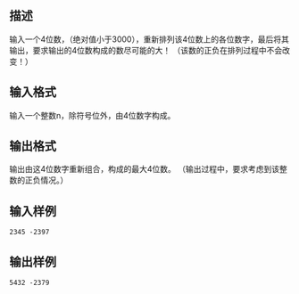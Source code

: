 ## 描述

输入一个4位数，（绝对值小于3000），重新排列该4位数上的各位数字，最后将其输出，要求输出的4位数构成的数尽可能的大！ （该数的正负在排列过程中不会改变！）

## 输入格式

输入一个整数n，除符号位外，由4位数字构成。

## 输出格式

输出由这4位数字重新组合，构成的最大4位数。 （输出过程中，要求考虑到该整数的正负情况。）

## 输入样例

```plaintext
2345 -2397
```

## 输出样例

```plaintext
5432 -2379
```



 



 

